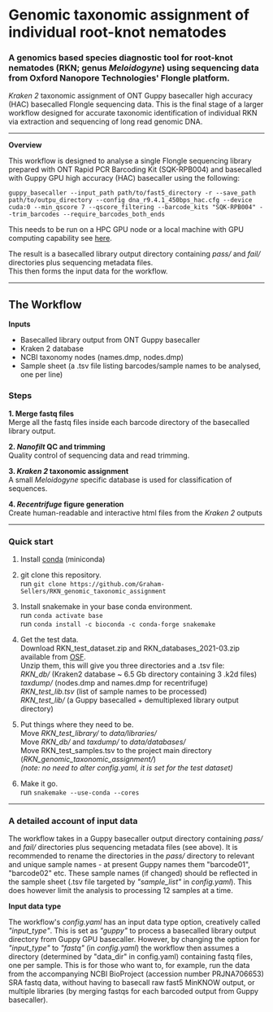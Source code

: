 # Genomic taxonomic assignment of individual root-knot nematodes
### A genomics based species diagnostic tool for root-knot nematodes (RKN; genus *Meloidogyne*) using sequencing data from Oxford Nanopore Technologies' Flongle platform.

*Kraken 2* taxonomic assignment of ONT Guppy basecaller high accuracy (HAC) basecalled Flongle sequencing data. This is the final stage of a larger workflow designed for accurate taxonomic identification of individual RKN via extraction and sequencing of long read genomic DNA.

---

**Overview**

This workflow is designed to analyse a single Flongle sequencing library prepared with ONT Rapid PCR Barcoding Kit (SQK-RPB004) and basecalled with Guppy GPU high accuracy (HAC) basecaller using the following:  

`guppy_basecaller --input_path path/to/fast5_directory -r --save_path path/to/outpu_directory --config dna_r9.4.1_450bps_hac.cfg --device cuda:0 --min_qscore 7 --qscore_filtering --barcode_kits "SQK-RPB004" --trim_barcodes --require_barcodes_both_ends`  

This needs to be run on a HPC GPU node or a local machine with GPU computing capability see
[here](https://community.nanoporetech.com/requirements_documents/minion-it-reqs.pdf).  

The result is a basecalled library output directory containing *pass/* and *fail/* directories plus sequencing metadata files.  
This then forms the input data for the workflow.

---

## The Workflow

**Inputs**  
- Basecalled library output from ONT Guppy basecaller  
- Kraken 2 database
- NCBI taxonomy nodes (names.dmp, nodes.dmp)
- Sample sheet (a .tsv file listing barcodes/sample names to be analysed, one per line)  

### **Steps**  

**1. Merge fastq files**  
Merge all the fastq files inside each barcode directory of the basecalled library output.  

**2. *Nanofilt* QC and trimming**  
Quality control of sequencing data and read trimming.  

**3. *Kraken 2* taxonomic assignment**  
A small *Meloidogyne* specific database is used for classification of sequences.  

**4. *Recentrifuge* figure generation**  
Create human-readable and interactive html files from the *Kraken 2* outputs

---

### Quick start

1. Install [conda](https://docs.conda.io/projects/conda/en/latest/user-guide/install/) (miniconda)

2. git clone this repository.  
run `git clone https://github.com/Graham-Sellers/RKN_genomic_taxonomic_assignment`

3. Install snakemake in your base conda environment.  
run `conda activate base`  
run `conda install -c bioconda -c conda-forge snakemake`

4. Get the test data.  
Download RKN_test_dataset.zip and RKN_databases_2021-03.zip available from [OSF](http://dx.doi.org/10.17605/OSF.IO/VA7S2).  
Unzip them, this will give you three directories and a .tsv file:  
*RKN_db/* (Kraken2 database ~ 6.5 Gb directory containing 3 .k2d files)  
*taxdump/* (nodes.dmp and names.dmp for recentrifuge)  
*RKN_test_lib.tsv* (list of sample names to be processed)  
*RKN_test_lib/* (a Guppy basecalled + demultiplexed library output directory)  
  
5. Put things where they need to be.  
Move *RKN_test_library/* to *data/libraries/*  
Move *RKN_db/* and *taxdump/* to *data/databases/*  
Move RKN_test_samples.tsv to the project main directory (*RKN_genomic_taxonomic_assignment/*)  
*(note: no need to alter config.yaml, it is set for the test dataset)*

6. Make it go.  
run `snakemake --use-conda --cores`

---

### A detailed account of input data

The workflow takes in a Guppy basecaller output directory containing *pass/* and *fail/* directories plus sequencing metadata files (see above). It is recommended to rename the directories in the *pass/* directory to relevant and unique sample names - at present Guppy names them "barcode01", "barcode02" etc. These sample names (if changed) should be reflected in the sample sheet (.tsv file targeted by *"sample_list"* in *config.yaml*). This does however limit the analysis to processing 12 samples at a time.  

**Input data type**

The workflow's *config.yaml* has an input data type option, creatively called *"input_type"*. This is set as *"guppy"* to process a basecalled library output directory from Guppy GPU basecaller. However, by changing the option for *"input_type"* to *"fastq"* (in *config.yaml*) the workflow then assumes a directory (determined by "data_dir" in config.yaml) containing fastq files, one per sample. This is for those who want to, for example, run the data from the accompanying NCBI BioProject (accession number PRJNA706653) SRA fastq data, without having to basecall raw fast5 MinKNOW output, or multiple libraries (by merging fastqs for each barcoded output from Guppy basecaller).
